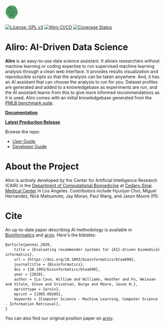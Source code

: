 <!-- [![Logo](./docs/source/_static/logo_blank_small.png)]() -->

[![Logo](./docs/source/_static/aliro_brain_logo.png)]()

[![License: GPL v3](https://img.shields.io/badge/License-GPL%20v3-blue.svg)](https://github.com/EpistasisLab/Aliro/blob/master/LICENSE) [![Aliro CI/CD](https://github.com/EpistasisLab/Aliro/actions/workflows/aliro_tests.yml/badge.svg)](https://github.com/EpistasisLab/Aliro/actions/workflows/aliro_tests.yml) [![Coverage Status](https://coveralls.io/repos/github/EpistasisLab/Aliro/badge.svg)](https://coveralls.io/github/EpistasisLab/Aliro)

# Aliro: AI-Driven Data Science

**Aliro** is an easy-to-use data science assistant.
It allows researchers without machine learning or coding expertise to run supervised machine learning analysis through a clean web interface.
It provides results visualization and reproducible scripts so that the analysis can be taken anywhere.
And, it has an _AI_ assistant that can choose the analysis to run for you. Dataset profiles are generated and added to a knowledgebase as experiments are run, and the AI assistant learns from this to give more informed recommendations as it is used. Aliro comes with an initial knowledgebase generated from the [PMLB benchmark suite](https://github.com/EpistasisLab/penn-ml-benchmarks).

[**Documentation**](https://epistasislab.github.io/Aliro/)

[**Latest Production Release**](https://github.com/EpistasisLab/Aliro/releases/latest)

Browse the repo:

- [User Guide](./docs/guides/userGuide.md)
- [Developer Guide](./docs/guides/developerGuide.md)

# About the Project

Aliro is actively developed by the Center for Artificial Intelligence Research (CAIR) in the [Department of Computational Biomedicine](https://www.cedars-sinai.edu/research/departments-institutes/computational-biomedicine.html) at [Cedars-Sinai Medical Center](https://www.cedars-sinai.org/) in Los Angeles.
Contributors include Hyunjun Choi, Miguel Hernandez, Nick Matsumoto, Jay Moran, Paul Wang, and Jason Moore (PI).

# Cite

An up-to-date paper describing AI methodology is available in [Bioinformatics](https://doi.org/10.1093/bioinformatics/btaa698) and [arxiv](http://arxiv.org/abs/1905.09205).
Here's the biblatex:

```
@article{pennai_2020,
	title = {Evaluating recommender systems for {AI}-driven biomedical informatics},
	url = {https://doi.org/10.1093/bioinformatics/btaa698},
	journaltitle = {Bioinformatics},
	doi = {10.1093/bioinformatics/btaa698},
	year = {2020},
	author = {La Cava, William and Williams, Heather and Fu, Weixuan and Vitale, Steve and Srivatsan, Durga and Moore, Jason H.},
	eprinttype = {arxiv},
	eprint = {1905.09205},
	keywords = {Computer Science - Machine Learning, Computer Science - Information Retrieval},
}
```

You can also find our original position paper on [arxiv](https://arxiv.org/abs/1705.00594).
